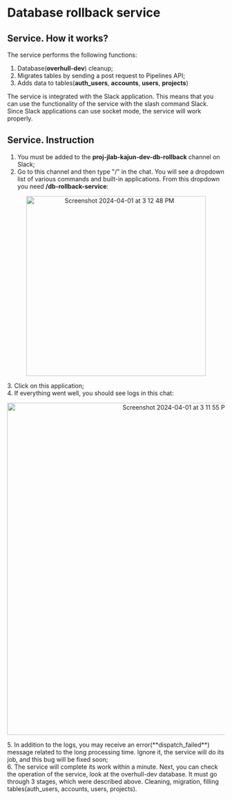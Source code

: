 # Database rollback service
## Service. How it works?
The service performs the following functions:
1. Database(**overhull-dev**) cleanup;
2. Migrates tables by sending a post request to Pipelines API;
3. Adds data to tables(**auth_users**, **accounts**, **users**, **projects**)

The service is integrated with the Slack application. This means that you can use the functionality of the service with the slash command Slack. Since Slaсk applications can use socket mode, the service will work properly.

## Service. Instruction
1. You must be added to the **proj-jlab-kajun-dev-db-rollback** channel on Slack;
2. Go to this channel and then type "/" in the chat. You will see a dropdown list of various commands and built-in applications. From this
dropdown you need **/db-rollback-service**:
<p align="center"><img width="416" alt="Screenshot 2024-04-01 at 3 12 48 PM" src="https://github.com/zhdankras/db-rollback-service/assets/55245041/818f270d-cf79-4688-8219-47604bb8e89a"></p>
3. Click on this application;<br/>
4. If everything went well, you should see logs in this chat:
<p align="center"><img width="768" alt="Screenshot 2024-04-01 at 3 11 55 PM" src="https://github.com/zhdankras/db-rollback-service/assets/55245041/01f7c2ca-5564-43cd-b5bc-a476c136358c"></p>
5. In addition to the logs, you may receive an error(**dispatch_failed**) message related to the long processing time. Ignore it, the service will do its job, and this bug will be fixed soon;<br/>
6. The service will complete its work within a minute. Next, you can check the operation of the service, look at the overhull-dev database. It must go through 3 stages, which were described above. Cleaning, migration, filling tables(auth_users, accounts, users, projects).
